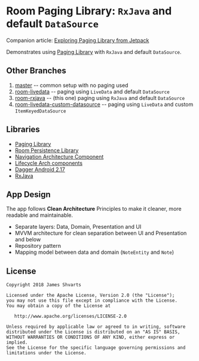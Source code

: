 # Room Paging Library: `RxJava` and default `DataSource`

Companion article: [Exploring Paging Library from Jetpack](https://proandroiddev.com/exploring-paging-library-from-jetpack-c661c7399662)

Demonstrates using [Paging Library](https://developer.android.com/topic/libraries/architecture/paging/) with `RxJava` and default `DataSource`. 

## Other Branches
1) [master](https://github.com/jshvarts/PagingRoom) -- common setup with no paging used
2) [room-livedata](https://github.com/jshvarts/PagingRoom/tree/room-livedata) -- paging using `LiveData` and default `DataSource` 
3) [room-rxjava](https://github.com/jshvarts/PagingRoom/tree/room-rxjava) -- (this one) paging using `RxJava` and default `DataSource` 
4) [room-livedata-custom-datasource](https://github.com/jshvarts/PagingRoom/tree/room-livedata-custom-datasource) -- paging using `LiveData` and custom `ItemKeyedDataSource`

## Libraries
* [Paging Library](https://developer.android.com/topic/libraries/architecture/paging/)
* [Room Persistence Library](https://developer.android.com/topic/libraries/architecture/room)
* [Navigation Architecture Component](https://developer.android.com/topic/libraries/architecture/navigation/)
* [Lifecycle Arch components](https://developer.android.com/topic/libraries/architecture/lifecycle)
* [Dagger Android 2.17](https://google.github.io/dagger/android.html)
* [RxJava](https://github.com/ReactiveX/RxJava)

## App Design
The app follows **Clean Architecture** Principles to make it cleaner, more readable and maintainable.
* Separate layers: Data, Domain, Presentation and UI
* MVVM architecture for clean separation between UI and Presentation and below
* Repository pattern
* Mapping model between data and domain (`NoteEntity` and `Note`)   

## License

    Copyright 2018 James Shvarts

    Licensed under the Apache License, Version 2.0 (the "License");
    you may not use this file except in compliance with the License.
    You may obtain a copy of the License at

       http://www.apache.org/licenses/LICENSE-2.0

    Unless required by applicable law or agreed to in writing, software
    distributed under the License is distributed on an "AS IS" BASIS,
    WITHOUT WARRANTIES OR CONDITIONS OF ANY KIND, either express or implied.
    See the License for the specific language governing permissions and
    limitations under the License.
